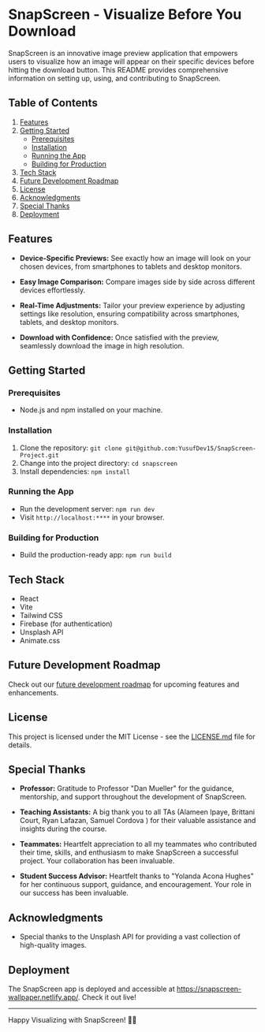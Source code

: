 # SnapScreen - Visualize Before You Download

SnapScreen is an innovative image preview application that empowers users to visualize how an image will appear on their specific devices before hitting the download button. This README provides comprehensive information on setting up, using, and contributing to SnapScreen.

## Table of Contents

1. [Features](#features)
2. [Getting Started](#getting-started)
   - [Prerequisites](#prerequisites)
   - [Installation](#installation)
   - [Running the App](#running-the-app)
   - [Building for Production](#building-for-production)
3. [Tech Stack](#tech-stack)
4. [Future Development Roadmap](#future-development-roadmap)
5. [License](#license)
6. [Acknowledgments](#acknowledgments)
7. [Special Thanks](#special-thanks)
8. [Deployment](#deployment)

## Features

- **Device-Specific Previews:** See exactly how an image will look on your chosen devices, from smartphones to tablets and desktop monitors.
  
- **Easy Image Comparison:** Compare images side by side across different devices effortlessly.
  
- **Real-Time Adjustments:** Tailor your preview experience by adjusting settings like resolution, ensuring compatibility across smartphones, tablets, and desktop monitors.
  
- **Download with Confidence:** Once satisfied with the preview, seamlessly download the image in high resolution.

## Getting Started

### Prerequisites

- Node.js and npm installed on your machine.

### Installation

1. Clone the repository: `git clone git@github.com:YusufDev15/SnapScreen-Project.git`
2. Change into the project directory: `cd snapscreen`
3. Install dependencies: `npm install`

### Running the App

- Run the development server: `npm run dev`
- Visit `http://localhost:****` in your browser.

### Building for Production

- Build the production-ready app: `npm run build`

## Tech Stack

- React
- Vite
- Tailwind CSS
- Firebase (for authentication)
- Unsplash API
- Animate.css

## Future Development Roadmap

Check out our [future development roadmap](FUTURE_DEVELOPMENT.md) for upcoming features and enhancements.

## License

This project is licensed under the MIT License - see the [LICENSE.md](LICENSE.md) file for details.

## Special Thanks

- **Professor:** Gratitude to Professor "Dan Mueller" for the guidance, mentorship, and support throughout the development of SnapScreen.

- **Teaching Assistants:** A big thank you to all TAs (Alameen Ipaye, Brittani Court, Ryan Lafazan, Samuel Cordova ) for their valuable assistance and insights during the course.

- **Teammates:** Heartfelt appreciation to all my teammates who contributed their time, skills, and enthusiasm to make SnapScreen a successful project. Your collaboration has been invaluable.
  
- **Student Success Advisor:** Heartfelt thanks to "Yolanda Acona Hughes" for her continuous support, guidance, and encouragement. Your role in our success has been invaluable.
  
## Acknowledgments

- Special thanks to the Unsplash API for providing a vast collection of high-quality images.

## Deployment

The SnapScreen app is deployed and accessible at https://snapscreen-wallpaper.netlify.app/. Check it out live!

---

Happy Visualizing with SnapScreen! 🚀✨
